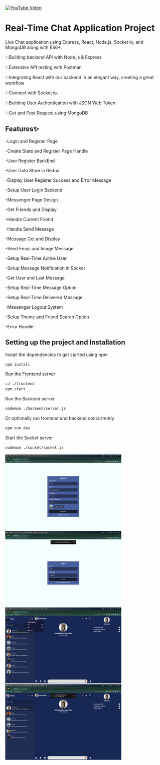 [![YouTube Video](https://res.cloudinary.com/dsw2tkyc8/image/upload/v1695206959/RTSFront_ryqqjh.png)](https://www.youtube.com/watch?v=ANxQvAIdGc0")

# Real-Time Chat Application Project
Live Chat application using Express, React, Node.js, Socket io, and MongoDB along with ES6+. 

✨Building backend API with Node.js & Express

✨Extensive API testing with Postman

✨Integrating React with our backend in an elegant way, creating a great workflow

✨Connect with Socket io.

✨Building User Authentication with JSON Web Token

✨Get and Post Request using MongoDB

## Features✨

-Login and Register Page

-Create State and Register Page Handle

-User Register BackEnd

-User Data Store in Redux

-Display User Register Success and Error Message

-Setup User Login Backend

-Messenger Page Design

-Get Friends and Display

-Handle Current Friend

-Handle Send Message

-Message Get and Display

-Send Emoji and Image Message 

-Setup Real-Time Active User

-Setup Message Notification in Socket

-Get User and Last Message

-Setup Real-Time Message Option

-Setup Real-Time Delivered  Message

-Messenger Logout System

-Setup Theme and Friend Search Option

-Error Handle

## Setting up the project and Installation

Install the dependencies to get started using npm
```sh
npm install
```
Run the Frontend server
```sh
cd ./frontend
npm start 
```
Run the Backend server
```sh 
nodemon ./backend/server.js
```
Or optionally run frontend and backend concurrently
```sh 
npm run dev
```
Start the Socket server
```sh
nodemon ./socket/socket.js
```

<p float="center">
	<img src="https://github.com/codrAlxx/real-time-chat-app/blob/main/frontend/public/image/ScreenShot5.png" width="370">	
	<img src="https://github.com/codrAlxx/real-time-chat-app/blob/main/frontend/public/image/ScreenShot11.png" width="370">
	<img src="https://github.com/codrAlxx/real-time-chat-app/blob/main/frontend/public/image/ScreenShot15.png" width="370">
	<img src="https://github.com/codrAlxx/real-time-chat-app/blob/main/frontend/public/image/ScreenShot13.png" width="370">
</p>
